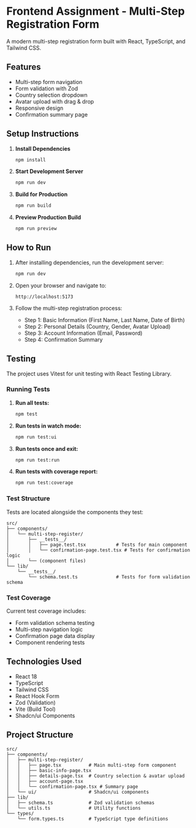 # Frontend Assignment - Multi-Step Registration Form

A modern multi-step registration form built with React, TypeScript, and Tailwind CSS.

## Features

- Multi-step form navigation
- Form validation with Zod
- Country selection dropdown
- Avatar upload with drag & drop
- Responsive design
- Confirmation summary page

## Setup Instructions

1. **Install Dependencies**
   ```bash
   npm install
   ```

2. **Start Development Server**
   ```bash
   npm run dev
   ```

3. **Build for Production**
   ```bash
   npm run build
   ```

4. **Preview Production Build**
   ```bash
   npm run preview
   ```

## How to Run

1. After installing dependencies, run the development server:
   ```bash
   npm run dev
   ```

2. Open your browser and navigate to:
   ```
   http://localhost:5173
   ```

3. Follow the multi-step registration process:
   - Step 1: Basic Information (First Name, Last Name, Date of Birth)
   - Step 2: Personal Details (Country, Gender, Avatar Upload)
   - Step 3: Account Information (Email, Password)
   - Step 4: Confirmation Summary

## Testing

The project uses Vitest for unit testing with React Testing Library.

### Running Tests

1. **Run all tests:**
   ```bash
   npm test
   ```

2. **Run tests in watch mode:**
   ```bash
   npm run test:ui
   ```

3. **Run tests once and exit:**
   ```bash
   npm run test:run
   ```

4. **Run tests with coverage report:**
   ```bash
   npm run test:coverage
   ```

### Test Structure

Tests are located alongside the components they test:
```
src/
├── components/
│   └── multi-step-register/
│       ├── __tests__/
│       │   ├── page.test.tsx           # Tests for main component
│       │   └── confirmation-page.test.tsx # Tests for confirmation logic
│       └── (component files)
└── lib/
    └── __tests__/
        └── schema.test.ts              # Tests for form validation schema
```

### Test Coverage

Current test coverage includes:
- Form validation schema testing
- Multi-step navigation logic
- Confirmation page data display
- Component rendering tests

## Technologies Used

- React 18
- TypeScript
- Tailwind CSS
- React Hook Form
- Zod (Validation)
- Vite (Build Tool)
- Shadcn/ui Components

## Project Structure

```
src/
├── components/
│   ├── multi-step-register/
│   │   ├── page.tsx          # Main multi-step form component
│   │   ├── basic-info-page.tsx
│   │   ├── details-page.tsx  # Country selection & avatar upload
│   │   ├── account-page.tsx
│   │   └── confirmation-page.tsx # Summary page
│   └── ui/                   # Shadcn/ui components
├── lib/
│   ├── schema.ts             # Zod validation schemas
│   └── utils.ts              # Utility functions
└── types/
    └── form.types.ts         # TypeScript type definitions
